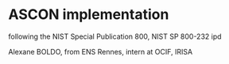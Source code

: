 # ASCON implementation

following the NIST Special Publication 800, NIST SP 800-232 ipd

Alexane BOLDO, from ENS Rennes, intern at OCIF, IRISA